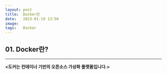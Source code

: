 ```yaml
---
layout: post
title:  Docker란 
date:   2023-01-19 13:50
image:  
tags:   Docker
---
```


## 01. Docker란?
***

**\<도커는 컨테이너 기반의 오픈소스 가상화 플랫폼입니다.\>**
